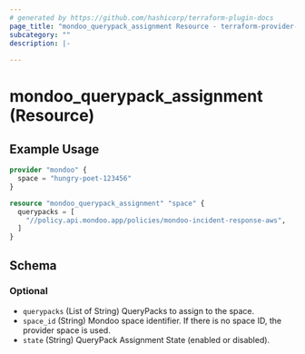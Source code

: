 ```yaml
---
# generated by https://github.com/hashicorp/terraform-plugin-docs
page_title: "mondoo_querypack_assignment Resource - terraform-provider-mondoo"
subcategory: ""
description: |-
  
---
```


# mondoo_querypack_assignment (Resource)



## Example Usage

```terraform
provider "mondoo" {
  space = "hungry-poet-123456"
}

resource "mondoo_querypack_assignment" "space" {
  querypacks = [
    "//policy.api.mondoo.app/policies/mondoo-incident-response-aws",
  ]
}
```

<!-- schema generated by tfplugindocs -->
## Schema

### Optional

- `querypacks` (List of String) QueryPacks to assign to the space.
- `space_id` (String) Mondoo space identifier. If there is no space ID, the provider space is used.
- `state` (String) QueryPack Assignment State (enabled or disabled).
